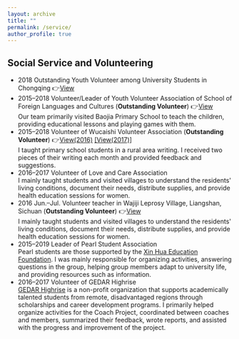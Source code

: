 ```yaml
---
layout: archive
title: ""
permalink: /service/
author_profile: true
---
```

<link rel="stylesheet" href="/assets/css/item.css">
<h2>Social Service and Volunteering</h2>
<ul>
  <li class="item">
    2018 Outstanding Youth Volunteer among University Students in Chongqing
    👉<a href="/honors/image17.png" class="view-link">View</a>
  </li>
  <li class="item">
    2015–2018 Volunteer/Leader of Youth Volunteer Association of School of Foreign Languages and Cultures (<strong>Outstanding Volunteer</strong>)
    👉<a href="/honors/image18.jpeg" class="view-link">View</a>
    <div class="description">
      Our team primarily visited Baojia Primary School to teach the children, providing educational lessons and playing games with them.
    </div>
  </li>
  <li class="item">
    2015–2018 Volunteer of Wucaishi Volunteer Association (<strong>Outstanding Volunteer</strong>)
    👉<a href="/honors/image19.png" class="view-link">View(2016)</a>
    <a href="/honors/image20.png" class="view-link"> [View(2017)]</a>
    <div class="description">
      I taught primary school students in a rural area writing. I received two pieces of their writing each month and provided feedback and suggestions.
    </div>
  </li>
  <li class="item">
    2016–2017 Volunteer of Love and Care Association
    <div class="description">
      I mainly taught students and visited villages to understand the residents' living conditions, document their needs, distribute supplies, and provide health education sessions for women.
    </div>
  </li>
  <li class="item">
    2016 Jun.–Jul. Volunteer teacher in Wajiji Leprosy Village, Liangshan, Sichuan (<strong>Outstanding Volunteer</strong>)
    👉<a href="/honors/image21.png" class="view-link">View</a>
    <div class="description">
        I mainly taught students and visited villages to understand the residents' living conditions, document their needs, distribute supplies, and provide health education sessions for women.
    </div>
  </li>
  <li class="item">
    2015–2019 Leader of Pearl Student Association
    <div class="description">
      Pearl students are those supported by the <a href="https://en.xhef.org/" target="_blank">Xin Hua Education Foundation</a>. I was mainly responsible for organizing activities, answering questions in the group, helping group members adapt to university life, and providing resources such as information.
    </div>
  </li>
  <li class="item">
    2016–2017 Volunteer of GEDAR Highrise
    <div class="description">
      <a href="http://www.cedarcharity.org/" target="_blank">GEDAR Highrise</a> is a non-profit organization that supports academically talented students from remote, disadvantaged regions through scholarships and career development programs. I primarily helped organize activities for the Coach Project, coordinated between coaches and members, summarized their feedback, wrote reports, and assisted with the progress and improvement of the project.
    </div>
  </li>
</ul>


